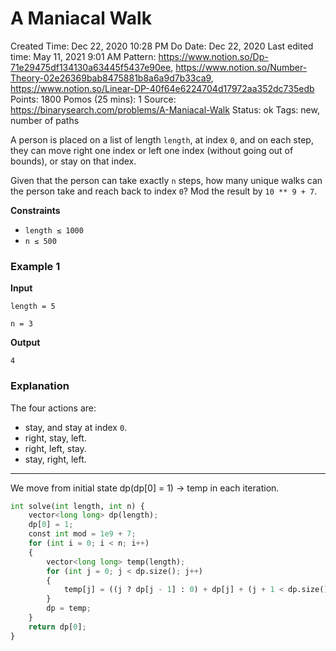 # A Maniacal Walk

Created Time: Dec 22, 2020 10:28 PM
Do Date: Dec 22, 2020
Last edited time: May 11, 2021 9:01 AM
Pattern: https://www.notion.so/Dp-71e29475df134130a63445f5437e90ee, https://www.notion.so/Number-Theory-02e26369bab8475881b8a6a9d7b33ca9, https://www.notion.so/Linear-DP-40f64e6224704d17972aa352dc735edb
Points: 1800
Pomos (25 mins): 1
Source: https://binarysearch.com/problems/A-Maniacal-Walk
Status: ok
Tags: new, number of paths

A person is placed on a list of length `length`, at index `0`, and on each step, they can move right one index or left one index (without going out of bounds), or stay on that index.

Given that the person can take exactly `n` steps, how many unique walks can the person take and reach back to index `0`? Mod the result by `10 ** 9 + 7`.

**Constraints**

- `length ≤ 1000`
- `n ≤ 500`

### **Example 1**

****Input****

`length = 5`

`n = 3`

****Output****

`4`

### **Explanation**

The four actions are:

- stay, and stay at index `0`.
- right, stay, left.
- right, left, stay.
- stay, right, left.

---

We move from initial state dp(dp[0] = 1) → temp in each iteration. 

```python
int solve(int length, int n) {
    vector<long long> dp(length); 
    dp[0] = 1; 
    const int mod = 1e9 + 7; 
    for (int i = 0; i < n; i++)
    {
        vector<long long> temp(length); 
        for (int j = 0; j < dp.size(); j++)
        {
            temp[j] = ((j ? dp[j - 1] : 0) + dp[j] + (j + 1 < dp.size() ? dp[j + 1] : 0)) % mod; 
        }
        dp = temp; 
    }
    return dp[0]; 
}
```
